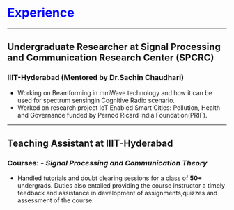 # <span style="color:Blue;">Experience</span>
---
## Undergraduate Researcher at Signal Processing and Communication Research Center (SPCRC)
### IIIT-Hyderabad (Mentored by Dr.Sachin Chaudhari)

- Working on Beamforming in mmWave technology and how it can be used for spectrum sensingin Cognitive Radio scenario.
- Worked on research project IoT Enabled Smart Cities: Pollution, Health and Governance funded by Pernod Ricard India Foundation(PRIF). 


---
## Teaching Assistant at IIIT-Hyderabad
### Courses: - *Signal Processing and Communication Theory*
- Handled tutorials and doubt clearing sessions for a class of **50+** undergrads. Duties also entailed providing the course instructor a timely feedback and assistance in development of assignments,quizzes and assessment of the course.




 <!---[Dashboard](https://spcrc.iiit.ac.in/air/) --->
 <!---### <span style="color:red;">August 2019 -May 2020</span>--->
 <!---### <span style="color:red;">2018-Present </span> --->
